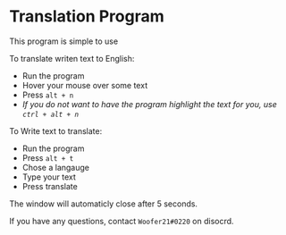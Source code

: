 # Translation Program

This program is simple to use

To translate writen text to English:
- Run the program
- Hover your mouse over some text
- Press `alt + n`
- *If you do not want to have the program highlight the text for you, use `ctrl + alt + n`*

To Write text to translate:
- Run the program
- Press `alt + t`
- Chose a langauge
- Type your text
- Press translate

The window will automaticly close after 5 seconds.

If you have any questions, contact `Woofer21#0220` on disocrd.